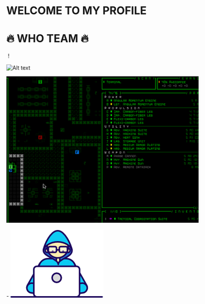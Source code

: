 # WELCOME TO MY PROFILE
  
  
# 🔥 WHO TEAM 🔥 
  !  
  
  
 ![Alt text](https://camo.githubusercontent.com/ebf84be3c9b929b89ce2dbe8489c6df660a086d4785f432186b654cab36616c3/68747470733a2f2f6a2e746f7034746f702e696f2f705f31393636736b677738302e6a7067) 
  
 ![Alt text](https://github.com/MRVIVEK-CODER/MRVIVEK-CODER/raw/main/md7Oqrf.gif) 
  
 - ![Alt text](https://github.com/MRVIVEK-CODER/MRVIVEK-CODER/raw/main/Developer.gif) 
  
 <!-- 
 **Naim75o/Naim75o** is a ✨ _special_ ✨ repository because its `README.md` (this file) appears on your GitHub profile. 
  
  
  
  
  
 Here are some ideas to get you started: 
  
 - 🔭 I’m currently working on ... 
 - 🌱 I’m currently learning ... 
 - 👯 I’m looking to collaborate on ... 
 - 🤔 I’m looking for help with ... 
 - 💬 Ask me about ... 
 - 📫 How to reach me: ... 
 - 😄 Pronouns: ... 
 - ⚡ Fun fact: ... 
 --> 
 
